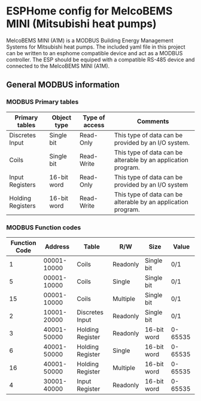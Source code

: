 # ESPHome config for MelcoBEMS MINI (Mitsubishi heat pumps)

MelcoBEMS MINI (A1M) is a MODBUS Building Energy Management Systems for Mitsubishi heat pumps.
The included yaml file in this project can be written to an esphome compatible device and act as a MODBUS controller.
The ESP should be equiped with a compatible RS-485 device and connected to the MelcoBEMS MINI (A1M).

## General MODBUS information

### MODBUS Primary tables

| Primary tables    | Object type | Type of access | Comments                                                      |
| ----------------- | ----------- | -------------- | ------------------------------------------------------------- |
| Discretes Input   | Single bit  | Read-Only      | This type of data can be provided by an I/O system.           |
| Coils             | Single bit  | Read-Write     | This type of data can be alterable by an application program. |
| Input Registers   | 16-bit word | Read-Only      | This type of data can be provided by an I/O system            |
| Holding Registers | 16-bit word | Read-Write     | This type of data can be alterable by an application program. |


### MODBUS Function codes

| Function Code | Address     | Table            | R/W      | Size        | Value   |
| ------------- | ----------- | ---------------- | -------- | ----------- | ------- |
| 1             | 00001-10000 | Coils            | Readonly | Single bit  | 0/1     |
| 5             | 00001-10000 | Coils            | Single   | Single bit  | 0/1     |
| 15            | 00001-10000 | Coils            | Multiple | Single bit  | 0/1     |
| 2             | 10001-20000 | Discretes Input  | Readonly | Single bit  | 0/1     |
| 3             | 40001-50000 | Holding Register | Readonly | 16-bit word | 0-65535 |
| 6             | 40001-50000 | Holding Register | Single   | 16-bit word | 0-65535 |
| 16            | 40001-50000 | Holding Register | Multiple | 16-bit word | 0-65535 |
| 4             | 30001-40000 | Input Register   | Readonly | 16-bit word | 0-65535 |
